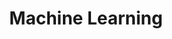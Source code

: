 ---
title: "Machine Learning"
layout: category
permalink: /categories/ML/
author_profile: true
taxonomy: ML
sidebar:
  nav: "categories"
---